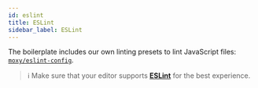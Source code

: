 ```yaml
---
id: eslint
title: ESLint
sidebar_label: ESLint
---
```


The boilerplate includes our own linting presets to lint JavaScript files: [`moxy/eslint-config`](https://github.com/moxystudio/eslint-config).

> ℹ️ Make sure that your editor supports [**ESLint**](https://eslint.org/) for the best experience.

